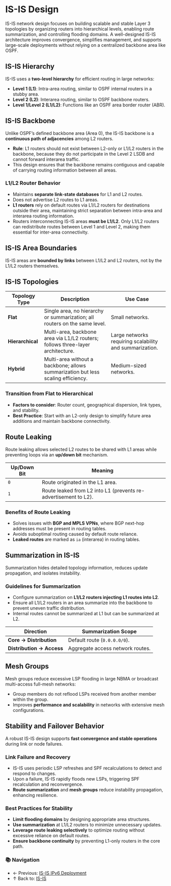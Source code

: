 # IS-IS Design

IS-IS network design focuses on building scalable and stable Layer 3 topologies by organizing routers into hierarchical levels, enabling route summarization, and controlling flooding domains. A well-designed IS-IS architecture improves convergence, simplifies management, and supports large-scale deployments without relying on a centralized backbone area like OSPF.

## IS-IS Hierarchy
IS-IS uses a **two-level hierarchy** for efficient routing in large networks:
- **Level 1 (L1)**: Intra-area routing, similar to OSPF internal routers in a stubby area.
- **Level 2 (L2)**: Interarea routing, similar to OSPF backbone routers.
- **Level 1/Level 2 (L1/L2)**: Functions like an OSPF area border router (ABR).

## IS-IS Backbone  
Unlike OSPF’s defined backbone area (Area 0), the IS-IS backbone is a **continuous path of adjacencies** among L2 routers.  
- **Rule**: L1 routers should not exist between L2-only or L1/L2 routers in the backbone, because they do not participate in the Level 2 LSDB and cannot forward interarea traffic.
- This design ensures that the backbone remains contiguous and capable of carrying routing information between all areas.

### L1/L2 Router Behavior  
- Maintains **separate link-state databases** for L1 and L2 routes.
- Does not advertise L2 routes to L1 areas.
- **L1 routers** rely on default routes via L1/L2 routers for destinations outside their area, maintaining strict separation between intra-area and interarea routing information.
- Routers interconnecting IS-IS areas **must be L1/L2**. Only L1/L2 routers can redistribute routes between Level 1 and Level 2, making them essential for inter-area connectivity.

## IS-IS Area Boundaries  
IS-IS areas are **bounded by links** between L1/L2 and L2 routers, not by the L1/L2 routers themselves.

## IS-IS Topologies  

| **Topology Type** | **Description**                                                                  | **Use Case**                                            |
| ----------------- | -------------------------------------------------------------------------------- | ------------------------------------------------------- |
| **Flat**          | Single area, no hierarchy or summarization; all routers on the same level.       | Small networks.                                         |
| **Hierarchical**  | Multi-area, backbone area via L1/L2 routers; follows three-layer architecture.   | Large networks requiring scalability and summarization. |
| **Hybrid**        | Multi-area without a backbone; allows summarization but less scaling efficiency. | Medium-sized networks.                                  |

### Transition from Flat to Hierarchical  
- **Factors to consider**: Router count, geographical dispersion, link types, and stability.
- **Best Practice**: Start with an L2-only design to simplify future area additions and maintain backbone connectivity.

## Route Leaking  

Route leaking allows selected L2 routes to be shared with L1 areas while preventing loops via an **up/down bit** mechanism.  

| **Up/Down Bit** | **Meaning**                                                     |
| --------------- | --------------------------------------------------------------- |
| `0`             | Route originated in the L1 area.                                |
| `1`             | Route leaked from L2 into L1 (prevents re-advertisement to L2). |

### Benefits of Route Leaking  
- Solves issues with **BGP and MPLS VPNs**, where BGP next-hop addresses must be present in routing tables.
- Avoids suboptimal routing caused by default route reliance.
- **Leaked routes** are marked as `ia` (interarea) in routing tables.

## Summarization in IS-IS  

Summarization hides detailed topology information, reduces update propagation, and isolates instability.

### Guidelines for Summarization  
- Configure summarization on **L1/L2 routers injecting L1 routes into L2**.
- Ensure all L1/L2 routers in an area summarize into the backbone to prevent uneven traffic distribution.
- Internal routes cannot be summarized at L1 but can be summarized at L2.

| **Direction**             | **Summarization Scope**          |
| ------------------------- | -------------------------------- |
| **Core → Distribution**   | Default route (`0.0.0.0/0`).     |
| **Distribution → Access** | Aggregate access network routes. |

## Mesh Groups  

Mesh groups reduce excessive LSP flooding in large NBMA or broadcast multi-access full-mesh networks:
- Group members do not reflood LSPs received from another member within the group.
- Improves **performance and scalability** in networks with extensive mesh configurations.

## Stability and Failover Behavior

A robust IS-IS design supports **fast convergence and stable operations** during link or node failures.

### Link Failure and Recovery
- IS-IS uses periodic LSP refreshes and SPF recalculations to detect and respond to changes.
- Upon a failure, IS-IS rapidly floods new LSPs, triggering SPF recalculation and reconvergence.
- **Route summarization** and **mesh groups** reduce instability propagation, enhancing resilience.

### Best Practices for Stability
- **Limit flooding domains** by designing appropriate area structures.
- **Use summarization** at L1/L2 routers to minimize unnecessary updates.
- **Leverage route leaking selectively** to optimize routing without excessive reliance on default routes.
- **Ensure backbone continuity** by preventing L1-only routers in the core path.

### 📚 Navigation
- ← Previous: [IS-IS IPv6 Deployment](isis-ipv6-deployment.md)  
- ↑ Back to: [IS-IS](README.md)
